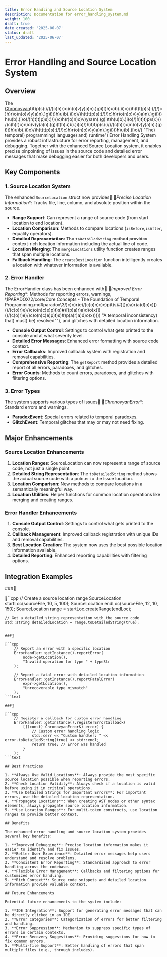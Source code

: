 ```yaml
---
title: Error Handling and Source Location System
description: Documentation for error_handling_system.md
weight: 100
draft: true
date_created: '2025-06-07'
status: draft
last_updated: '2025-06-07'
---
```


# Error Handling and Source Location System

## Overview

The [Chronovyan](https://chronovyan.github.io/h)t)t)p)s):)/)/)c)h)r)o)n)o)v)y)a)n).)g)i)t)h)u)b).)i)o)/)h)t)t)p)s):)/)/)c)h)r)o)n)o)v)y)a)n).)g)i)t)h)u)b).)i)o)/)h)t)t)p)s):)/)/)c)h)r)o)n)o)v)y)a)n).)g)i)t)h)u)b).)i)o)/)h)t)t)p)s):)/)/)c)h)r)o)n)o)v)y)a)n).)g)i)t)h)u)b).)i)o)/)h)t)t)p)s):)/)/)c)h)r)o)n)o)v)y)a)n).)g)i)t)h)u)b).)i)o)/)h)t)t)p)s):)/)/)c)h)r)o)n)o)v)y)a)n).)g)i)t)h)u)b).)i)o)/)h)t)t)p)s):)/)/)c)h)r)o)n)o)v)y)a)n).)g)i)t)h)u)b).)i)o)/) "The) temporal) programming) language) and) runtime") Error Handling System provides a robust infrastructure for error reporting, management, and debugging. Together with the enhanced Source Location system, it enables precise pinpointing of issues in the source code and detailed error messages that make debugging easier for both developers and users.

## Key Components

### 1. Source Location System

The enhanced `SourceLocation` struct now provides
*Precise Location Information**: Tracks file, line, column, and absolute position within the source.
- **Range Support**: Can represent a range of source code (from start location to end location).
- **Location Comparison**: Methods to compare locations (`isBefore`,`isAfter`, equality operators).
- **Detailed Representation**: The `toDetailedString` method provides context-rich location information including the actual line of code.
- **Location Merging**: The `mergeLocations` utility function creates ranges that span multiple locations.
- **Fallback Handling**: The `createBestLocation` function intelligently creates a location with whatever information is available.

### 2. Error Handler

The ErrorHandler class has been enhanced with
*Improved Error Reporting**: Methods for reporting errors, warnings, \1PARADOX\2/core/Core Concepts - The Foundation of Temporal Programming.md#paradox\3/)c)o)r)e)/)c)o)n)c)e)p)t)s)#)[)p)a)r)a)d)o)x)])()/)c)o)r)e)/)c)o)n)c)e)p)t)s)#)[)p)a)r)a)d)o)x)])()/)c)o)r)e)/)c)o)n)c)e)p)t)s)#)p)a)r)a)d)o)x))))) "A temporal inconsistency) that) must) be) resolved""), and glitches with detailed location information.
- **Console Output Control**: Settings to control what gets printed to the console and at what severity level.
- **Detailed Error Messages**: Enhanced error formatting with source code context.
- **Error Callbacks**: Improved callback system with registration and removal capabilities.
- **Comprehensive Reporting**: The `getReport` method provides a detailed report of all errors, paradoxes, and glitches.
- **Error Counts**: Methods to count errors, paradoxes, and glitches with filtering options.

### 3. Error Types

The system supports various types of issues
*ChronovyanError**: Standard errors and warnings.
- **ParadoxEvent**: Special errors related to temporal paradoxes.
- **GlitchEvent**: Temporal glitches that may or may not need fixing.

## Major Enhancements

### Source Location Enhancements

1. **Location Ranges**: SourceLocation can now represent a range of source code, not just a single point.
2. **Detailed String Representation**: The `toDetailedString` method shows the actual source code with a pointer to the issue location.
3. **Location Comparison**: New methods to compare locations in a semantically meaningful way.
4. **Location Utilities**: Helper functions for common location operations like merging and creating ranges.

### Error Handler Enhancements

1. **Console Output Control**: Settings to control what gets printed to the console.
2. **Callback Management**: Improved callback registration with unique IDs and removal capabilities.
3. **Best Location Creation**: The system now uses the best possible location information available.
4. **Detailed Reporting**: Enhanced reporting capabilities with filtering options.

## Integration Examples

###

``cpp
    // Create a source location range
    SourceLocation startLoc(sourceFile, 10, 5, 100);
    SourceLocation endLoc(sourceFile, 12, 10, 150);
    SourceLocation range = startLoc.createRange(endLoc);

    // Get a detailed string representation with the source code
    std::string detailedLocation = range.toDetailedString(true);
```text

###

``cpp
    // Report an error with a specific location
    ErrorHandler::getInstance().reportError(
        node->getLocation(),
        "Invalid operation for type " + typeStr
    );

    // Report a fatal error with detailed location information
    ErrorHandler::getInstance().reportFatalError(
        expr->getLocation(),
        "Unrecoverable type mismatch"
    );
```text

###

``cpp
    // Register a callback for custom error handling
    ErrorHandler::getInstance().registerErrorCallback(
        [](const) ChronovyanError&) error) {
            // Custom error handling logic
            std::cerr << "Custom handler: " << error.toDetailedString(true) << std::endl;
            return true; // Error was handled
        }
    );
```text

## Best Practices

1. **Always Use Valid Locations**: Always provide the most specific source location possible when reporting errors.
2. **Check Location Validity**: Always check if a location is valid before using it in critical operations.
3. **Use Detailed Strings for Important Errors**: For important errors, use the detailed location representation.
4. **Propagate Locations**: When creating AST nodes or other syntax elements, always propagate source location information.
5. **Use Location Ranges**: For multi-token constructs, use location ranges to provide better context.

## Benefits

The enhanced error handling and source location system provides several key benefits:

1. **Improved Debugging**: Precise location information makes it easier to identify and fix issues.
2. **Better User Experience**: Detailed error messages help users understand and resolve problems.
3. **Consistent Error Reporting**: Standardized approach to error handling across the codebase.
4. **Flexible Error Management**: Callbacks and filtering options for customized error handling.
5. **Rich Context**: Source code snippets and detailed location information provide valuable context.

## Future Enhancements

Potential future enhancements to the system include:

1. **IDE Integration**: Support for generating error messages that can be directly clicked in an IDE.
2. **Error Categories**: Categorization of errors for better filtering and handling.
3. **Error Suppression**: Mechanism to suppress specific types of errors in certain contexts.
4. **Error Recovery Suggestions**: Providing suggestions for how to fix common errors.
5. **Multi-file Support**: Better handling of errors that span multiple files (e.g., through includes).